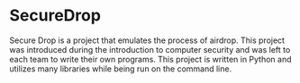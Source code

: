 # SecureDrop
Secure Drop is a project that emulates the process of airdrop. This project was introduced during the introduction to computer security and was left to each team to write their own programs. This project is written in Python and utilizes many libraries while being run on the command line. 
